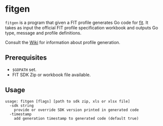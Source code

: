# fitgen

```fitgen``` is a program that given a FIT profile generates Go code for
[fit](https://github.com/tormoder/fit). It takes as input the official FIT profile
specification workbook and outputs Go type, message and profile definitions.

Consult the [Wiki](https://github.com/tormoder/fit/wiki/Profile-Generation)
for information about profile generation.

## Prerequisites

* ```$GOPATH``` set.
* FIT SDK Zip or workbook file available.

## Usage

```shell
usage: fitgen [flags] [path to sdk zip, xls or xlsx file]
  -sdk string
	provide or override SDK version printed in generated code
  -timestamp
	add generation timestamp to generated code (default true)
```
